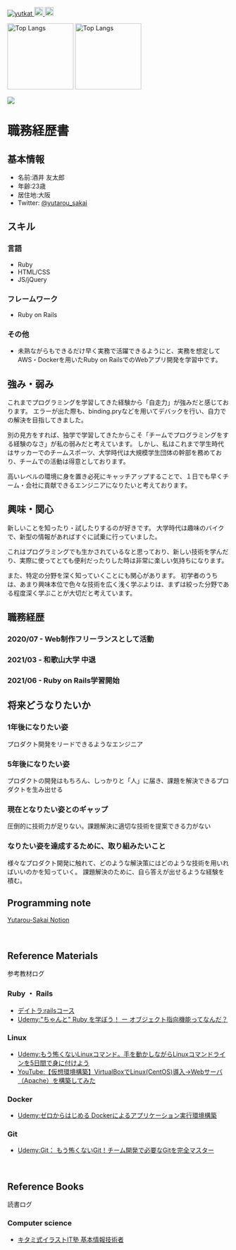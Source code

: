 

<!-- badge -->
<p align="left"> 
  <a href="https://github.com/Yutarou-Sakai/Yutarou-Sakai/">
    <img src="https://komarev.com/ghpvc/?username=Yutarou-Sakai" alt="yutkat" />
  </a>
  <a href="http://twitter.com/yutarou_sakai">
    <img height="20" src="https://img.shields.io/twitter/follow/yutarou_sakai?label=Twitter&logo=twitter&style=flat" />
  </a>
  <a href="https://github.com/Yutarou-Sakai">
    <img height="20" src="https://img.shields.io/github/followers/Yutarou-Sakai?label=follow&logo=github&style=flat" />
  </a>
</p>


<!-- graph -->
<p align="left"> 
  <img alt="Top Langs" height="150px" src="https://github-readme-stats.vercel.app/api/top-langs/?username=Yutarou-Sakai&layout=compact" />
  <img alt="Top Langs" height="150px" src="https://github-readme-stats.vercel.app/api?username=Yutarou-Sakai&count_private=true&show_icons=true" />
</p>


<!-- GitHub grass graph -->
<img src="https://grass-graph.appspot.com/images/Yutarou-Sakai.png">




# 職務経歴書

## 基本情報
- 名前:酒井 友太郎
- 年齢:23歳
- 居住地:大阪
- Twitter: [@yutarou_sakai](https://twitter.com/yutarou_sakai)

## スキル
### 言語
- Ruby
- HTML/CSS
- JS/jQuery

### フレームワーク
- Ruby on Rails

### その他
- 未熟ながらもできるだけ早く実務で活躍できるようにと、実務を想定してAWS・Dockerを用いたRuby on RailsでのWebアプリ開発を学習中です。

## 強み・弱み
これまでプログラミングを学習してきた経験から「自走力」が強みだと感じております。
エラーが出た際も、binding.pryなどを用いてデバックを行い、自力での解決を目指してきました。

別の見方をすれば、独学で学習してきたからこそ「チームでプログラミングをする経験のなさ」が私の弱みだと考えています。
しかし、私はこれまで学生時代はサッカーでのチームスポーツ、大学時代は大規模学生団体の幹部を務めており、チームでの活動は得意としております。

高いレベルの環境に身を置き必死にキャッチアップすることで、１日でも早くチーム・会社に貢献できるエンジニアになりたいと考えております。


## 興味・関心
新しいことを知ったり・試したりするのが好きです。
大学時代は趣味のバイクで、新型の情報があればすぐに試乗に行っていました。

これはプログラミングでも生かされているなと思っており、新しい技術を学んだり、実際に使ってとても便利だったりした時は非常に楽しい気持ちになります。

また、特定の分野を深く知っていくことにも関心があります。
初学者のうちは、あまり興味本位で色々な技術を広く浅く学ぶよりは、まずは絞った分野である程度深く学ぶことが大切だと考えています。


## 職務経歴
### 2020/07 - Web制作フリーランスとして活動
### 2021/03 - 和歌山大学 中退
### 2021/06 - Ruby on Rails学習開始


## 将来どうなりたいか
### 1年後になりたい姿
プロダクト開発をリードできるようなエンジニア

### 5年後になりたい姿
プロダクトの開発はもちろん、しっかりと「人」に届き、課題を解決できるプロダクトを生み出せる

### 現在となりたい姿とのギャップ
圧倒的に技術力が足りない。課題解決に適切な技術を提案できる力がない

### なりたい姿を達成するために、取り組みたいこと
様々なプロダクト開発に触れて、どのような解決策にはどのような技術を用いればいいのかを知っていく。
課題解決のために、自ら答えが出せるような経験を積む。


<!-- My Develop log  -->
## Programming note
[Yutarou-Sakai Notion](https://lumpy-sailor-fc3.notion.site/MyDevelopLog-52a306633ab341bca7f2c9eea2c9ea45)


<br>


<!-- reference Materials  -->
## Reference Materials
参考教材ログ

### Ruby ・ Rails
- [デイトラ:railsコース](https://www.daily-trial.com/ruby)
- [Udemy:"ちゃんと" Ruby を学ぼう！ ー オブジェクト指向機能ってなんだ？](https://www.udemy.com/course/ruby-ruby/)

### Linux
- [Udemy:もう怖くないLinuxコマンド。手を動かしながらLinuxコマンドラインを5日間で身に付けよう](https://www.udemy.com/course/unscared_linux/)
- [YouTube:【仮想環境構築】VirtualBoxでLinux(CentOS)導入→Webサーバ（Apache）を構築してみた](https://www.youtube.com/watch?v=IcGNJVmRPo0&list=LL&index=1)

### Docker
- [Udemy:ゼロからはじめる Dockerによるアプリケーション実行環境構築](https://www.udemy.com/course/docker-k/)

### Git
- [Udemy:Git： もう怖くないGit！チーム開発で必要なGitを完全マスター](https://www.udemy.com/course/unscared_git/)

<br>

<!-- reference Books  -->
## Reference Books
読書ログ

### Computer science
- [キタミ式イラストIT塾 基本情報技術者](https://www.amazon.co.jp/dp/4297117819/)


